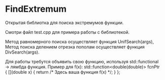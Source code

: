 # FindExtremum
Открытая библиотка для поиска экстремумов функции.

Смотри файл test.cpp для примера работы с библиотекой.

Метод равномерного поиска осуществляет функция UnifSearch(args),
Метод поиска делением отрезка пополам осуществляет функция DivSearch(args).

Для работы требутся объявить свою функцию, используя std::functional -> лямбда функция.
Пример для f(x):
std::function<double(double)> fcnPtr
{
		[](double x) {
			return /* Здесь ваша функция f(x) */;
		}
};
